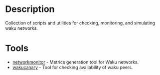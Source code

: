 # Description

Collection of scripts and utilities for checking, monitoring, and simulating waku networks.

# Tools

* [networkmonitor](./networkmonitor) - Metrics generation tool for Waku networks.
* [wakucanary](./wakucanary) - Tool for checking availability of waku peers.
